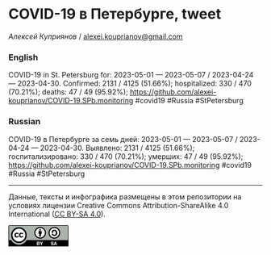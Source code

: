 COVID-19 в Петербурге, tweet
============================

*Алексей Куприянов* /
<a href="mailto:alexei.kouprianov@gmail.com" class="email">alexei.kouprianov@gmail.com</a>

### English

COVID-19 in St. Petersburg for: 2023-05-01 — 2023-05-07 / 2023-04-24 —
2023-04-30. Сonfirmed: 2131 / 4125 (51.66%); hospitalized: 330 / 470
(70.21%); deaths: 47 / 49 (95.92%);
<a href="https://github.com/alexei-kouprianov/COVID-19.SPb.monitoring" class="uri">https://github.com/alexei-kouprianov/COVID-19.SPb.monitoring</a>
\#covid19 \#Russia \#StPetersburg

### Russian

COVID-19 в Петербурге за семь дней: 2023-05-01 — 2023-05-07 / 2023-04-24
— 2023-04-30. Выявлено: 2131 / 4125 (51.66%); госпитализировано: 330 /
470 (70.21%); умерших: 47 / 49 (95.92%);
<a href="https://github.com/alexei-kouprianov/COVID-19.SPb.monitoring" class="uri">https://github.com/alexei-kouprianov/COVID-19.SPb.monitoring</a>
\#covid19 \#Russia \#StPetersburg

------------------------------------------------------------------------

Данные, тексты и инфографика размещены в этом репозитории на условиях
лицензии Creative Commons Attribution-ShareAlike 4.0 International ([CC
BY-SA 4.0](https://creativecommons.org/licenses/by-sa/4.0/)).

![](../misc/CC-BY-SA-icon.png "CC-BY-SA")
